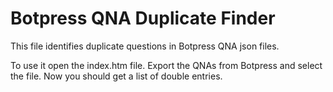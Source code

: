 # Botpress QNA Duplicate Finder

This file identifies duplicate questions in Botpress QNA json files. 

To use it open the index.htm file. Export the QNAs from Botpress and select the file. 
Now you should get a list of double entries. 
